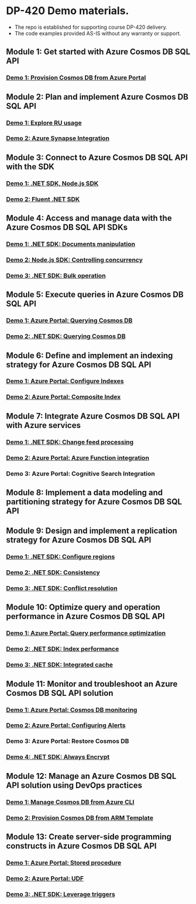 # DP-420 Demo materials. 

- The repo is established for supporting course DP-420 delivery. 
- The code examples provided AS-IS without any warranty or support.

## Module 1: Get started with Azure Cosmos DB SQL API 

### [Demo 1: Provision Cosmos DB from Azure Portal](M01/Demo1/)

## Module 2: Plan and implement Azure Cosmos DB SQL API

### [Demo 1: Explore RU usage](M02/Demo1/)
### [Demo 2: Azure Synapse Integration](M02/Demo2/)

## Module 3: Connect to Azure Cosmos DB SQL API with the SDK

### [Demo 1: .NET SDK, Node.js SDK](M03/Demo1/)
### [Demo 2: Fluent .NET SDK](M03/Demo2/)

## Module 4: Access and manage data with the Azure Cosmos DB SQL API SDKs

### [Demo 1: .NET SDK: Documents manipulation](M04/Demo1/)
### [Demo 2: Node.js SDK: Controlling concurrency](M04/Demo2/)
### [Demo 3: .NET SDK: Bulk operation](M04/Demo3/)

## Module 5: Execute queries in Azure Cosmos DB SQL API

### [Demo 1: Azure Portal: Querying Cosmos DB](M05/Demo1/)
### [Demo 2: .NET SDK: Querying Cosmos DB](M05/Demo2/)

## Module 6: Define and implement an indexing strategy for Azure Cosmos DB SQL API

### [Demo 1: Azure Portal: Configure Indexes](M06/Demo1/)
### [Demo 2: Azure Portal: Composite Index](M06/Demo2/)

## Module 7: Integrate Azure Cosmos DB SQL API with Azure services

### [Demo 1: .NET SDK: Change feed processing](M07/Demo1/)
### [Demo 2: Azure Portal: Azure Function integration](M07/Demo2/)
### Demo 3: Azure Portal: Cognitive Search Integration

## Module 8: Implement a data modeling and partitioning strategy for Azure Cosmos DB SQL API

## Module 9: Design and implement a replication strategy for Azure Cosmos DB SQL API

### [Demo 1: .NET SDK: Configure regions](M09/Demo1/)
### [Demo 2: .NET SDK: Consistency](M09/Demo2/)
### [Demo 3: .NET SDK: Conflict resolution](M09/Demo3/)

## Module 10: Optimize query and operation performance in Azure Cosmos DB SQL API

### [Demo 1: Azure Portal: Query performance optimization](M10/Demo1/)
### [Demo 2: .NET SDK: Index performance](M10/Demo2/)
### [Demo 3: .NET SDK: Integrated cache](M10/Demo3/) 

## Module 11: Monitor and troubleshoot an Azure Cosmos DB SQL API solution

### [Demo 1: Azure Portal: Cosmos DB monitoring](M11/Demo1/)
### [Demo 2: Azure Portal: Configuring Alerts](M11/Demo2/)
### Demo 3: Azure Portal: Restore Cosmos DB
### [Demo 4: .NET SDK: Always Encrypt](M11/Demo4/) 

## Module 12: Manage an Azure Cosmos DB SQL API solution using DevOps practices

### [Demo 1: Manage Cosmos DB from Azure CLI](M12/Demo1/)
### [Demo 2: Provision Cosmos DB from ARM Template](M12/Demo2/)

## Module 13: Create server-side programming constructs in Azure Cosmos DB SQL API

### [Demo 1: Azure Portal: Stored procedure](M13/Demo1/)
### [Demo 2: Azure Portal: UDF](M13/Demo2/)
### [Demo 3: .NET SDK: Leverage triggers](M13/Demo3/)
